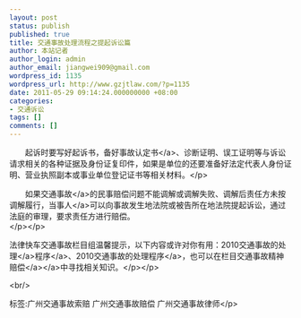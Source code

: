 ```yaml
---
layout: post
status: publish
published: true
title: 交通事故处理流程之提起诉讼篇
author: 本站记者
author_login: admin
author_email: jiangwei909@gmail.com
wordpress_id: 1135
wordpress_url: http://www.gzjtlaw.com/?p=1135
date: 2011-05-29 09:14:24.000000000 +08:00
categories:
- 交通诉讼
tags: []
comments: []
---
```

<p><p><p>　　起诉时要写好起诉书，备好<a>事故认定书<&#47;a>、诊断证明、误工证明等与诉讼请求相关的各种证据及身份证复印件，如果是单位的还要准备好法定代表人身份证明、营业执照副本或事业单位登记证书等相关材料。<&#47;p><p>　　如果<a>交通事故<&#47;a>的民事赔偿问题不能调解或调解失败、调解后责任方未按调解履行，<a>当事人<&#47;a>可以向事故发生地法院或被告所在地法院提起诉讼，通过法庭的审理，要求责任方进行赔偿。<br><&#47;p><&#47;p><p>法律快车交通事故栏目组温馨提示，以下内容或许对你有用：<a>2010<a>交通事故的处理<&#47;a>程序<&#47;a>、<a>2010交通事故的处理程序<&#47;a>，也可以在栏目<a>交通事故<a>精神赔偿<&#47;a><&#47;a>中寻找相关知识。<&#47;p><&#47;p><br&#47;><p>标签:广州交通事故索赔 广州交通事故赔偿 广州交通事故律师<&#47;p>
